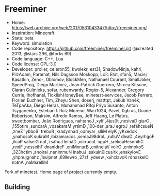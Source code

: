 # Freeminer

- Home: https://web.archive.org/web/20170531043347/http://freeminer.org/
- Inspiration: Minecraft
- State: beta
- Keyword: simulation
- Code repository: https://github.com/freeminer/freeminer.git (@created 2013, @stars 296, @forks 69)
- Code language: C++, Lua
- Code license: GPL-3.0
- Developer: proller, celeron55, kwolekr, est31, ShadowNinja, kahrl, PilzAdam, Paramat, Nils Dagsson Moskopp, Loïc Blot, sfan5, Maciej Kasatkin, Zeno-, Oblomov, BlockMen, Nathanaël Courant, SmallJoker, SpeedProg, Diego Martínez, Jean-Patrick Guerrero, Mircea Kitsune, Ciaran Gultnieks, sofar, rubenwardy, Rogier-5, Alexander, Gregory Currie, lhofhansl, TicklishHoneyBee, minetest-services, Jacob Ferrero, Florian Euchner, Tim, Zheyu Shen, doserj, matttpt, Jakub Vaněk, TeTpaAka, Diego Heras, Muhammad Rifqi Priyo Susanto, Anton Tsyganenko, Esteban I. Ruiz Moreno, Warr1024, Pavel, 0gb.us, Duane Robertson, Maksim, Alfredo Ramos, Jeff Huang, Le Platos, sweetbomber, João Rodrigues, ‮, Craig Davison, t0suj4, flyx, Jonathan Neuschäfer, Jorge Jara, red-001, Dmitry Marakasov, Aracnus, mito551, KodexKy, Kyle Mills, raymoo, dannydark, Robert 'Bobby' Zenz, Foghrye4, David Vultur, Lord89James, socramazibi, Markus Koschany, ChineseHackers, Hugo Locurcio, Dániel Juhász, Ian Giestas Pauli, Sokomine, Orlov Valentine, BrunoMine, Ferdinand Thiessen, Fixer, EvoIykane, kriauci0niukas, Juhani Numminen, larjona, mitch323, Oleksandr Kovalchuk, weedy, fz72, orwell96, tenplus1, zhangjunphy, MillersMan, Anton

Fork of minetest. Home page of project currently empty. 

## Building

